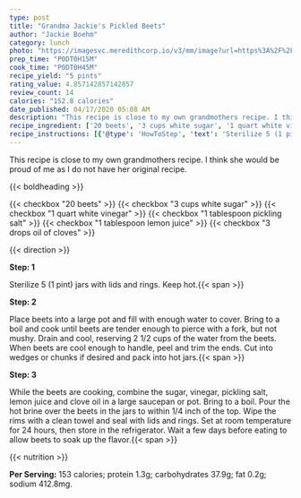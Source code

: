 ```yaml
---
type: post
title: "Grandma Jackie's Pickled Beets"
author: "Jackie Boehm"
category: lunch
photo: "https://imagesvc.meredithcorp.io/v3/mm/image?url=https%3A%2F%2Fimages.media-allrecipes.com%2Fuserphotos%2F4553968.jpg"
prep_time: "P0DT0H15M"
cook_time: "P0DT0H45M"
recipe_yield: "5 pints"
rating_value: 4.857142857142857
review_count: 14
calories: "152.8 calories"
date_published: 04/17/2020 05:08 AM
description: "This recipe is close to my own grandmothers recipe. I think she would be proud of me as I do not have her original recipe."
recipe_ingredient: ['20 beets', '3 cups white sugar', '1 quart white vinegar', '1 tablespoon pickling salt', '1 tablespoon lemon juice', '3 drops oil of cloves']
recipe_instructions: [{'@type': 'HowToStep', 'text': 'Sterilize 5 (1 pint) jars with lids and rings. Keep hot.\n'}, {'@type': 'HowToStep', 'text': 'Place beets into a large pot and fill with enough water to cover. Bring to a boil and cook until beets are tender enough to pierce with a fork, but not mushy. Drain and cool, reserving 2 1/2 cups of the water from the beets. When beets are cool enough to handle, peel and trim the ends. Cut into wedges or chunks if desired and pack into hot jars.\n'}, {'@type': 'HowToStep', 'text': 'While the beets are cooking, combine the sugar, vinegar, pickling salt, lemon juice and clove oil in a large saucepan or pot. Bring to a boil. Pour the hot brine over the beets in the jars to within 1/4 inch of the top. Wipe the rims with a clean towel and seal with lids and rings. Set at room temperature for 24 hours, then store in the refrigerator. Wait a few days before eating to allow beets to soak up the flavor.\n'}]
---
```


This recipe is close to my own grandmothers recipe. I think she would be proud of me as I do not have her original recipe. 

{{< boldheading >}}

{{< checkbox "20  beets" >}}
{{< checkbox "3 cups white sugar" >}}
{{< checkbox "1 quart white vinegar" >}}
{{< checkbox "1 tablespoon pickling salt" >}}
{{< checkbox "1 tablespoon lemon juice" >}}
{{< checkbox "3 drops oil of cloves" >}}


{{< direction >}}

**Step: 1**

Sterilize 5 (1 pint) jars with lids and rings. Keep hot.{{< span >}}

**Step: 2**

Place beets into a large pot and fill with enough water to cover. Bring to a boil and cook until beets are tender enough to pierce with a fork, but not mushy. Drain and cool, reserving 2 1/2 cups of the water from the beets. When beets are cool enough to handle, peel and trim the ends. Cut into wedges or chunks if desired and pack into hot jars.{{< span >}}

**Step: 3**

While the beets are cooking, combine the sugar, vinegar, pickling salt, lemon juice and clove oil in a large saucepan or pot. Bring to a boil. Pour the hot brine over the beets in the jars to within 1/4 inch of the top. Wipe the rims with a clean towel and seal with lids and rings. Set at room temperature for 24 hours, then store in the refrigerator. Wait a few days before eating to allow beets to soak up the flavor.{{< span >}}

{{< nutrition >}}

**Per Serving:** 153 calories; protein 1.3g; carbohydrates 37.9g; fat 0.2g; sodium 412.8mg.